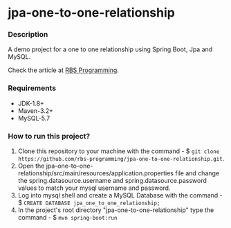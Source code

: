 # jpa-one-to-one-relationship

### Description
A demo project for a one to one relationship using Spring Boot, Jpa and MySQL.

Check the article at [RBS Programming](https://www.rbsprogramming.com/articles/jpa-one-to-one-relationship/).  

### Requirements
* JDK-1.8+
* Maven-3.2+
* MySQL-5.7

### How to run this project?
1. Clone this repository to your machine with the command - $ `git clone https://github.com/rbs-programming/jpa-one-to-one-relationship.git`.
1. Open the jpa-one-to-one-relationship/src/main/resources/application.properties file and change the spring.datasource.username and spring.datasource.password values to match your mysql username and password.
1. Log into mysql shell and create a MySQL Database with the command - $ `CREATE DATABASE jpa_one_to_one_relationship;`
1. In the project's root directory "jpa-one-to-one-relationship" type the command - $ `mvn spring-boot:run`


